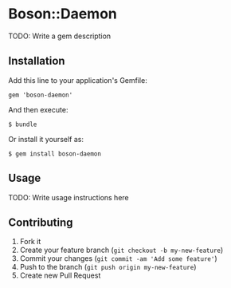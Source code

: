 # Boson::Daemon

TODO: Write a gem description

## Installation

Add this line to your application's Gemfile:

    gem 'boson-daemon'

And then execute:

    $ bundle

Or install it yourself as:

    $ gem install boson-daemon

## Usage

TODO: Write usage instructions here

## Contributing

1. Fork it
2. Create your feature branch (`git checkout -b my-new-feature`)
3. Commit your changes (`git commit -am 'Add some feature'`)
4. Push to the branch (`git push origin my-new-feature`)
5. Create new Pull Request
